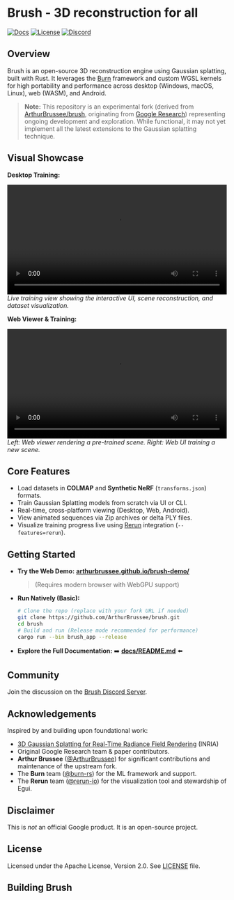 # Brush - 3D reconstruction for all

[![Docs](https://img.shields.io/badge/Documentation-View%20Here-blue)](docs/README.md)
[![License](https://img.shields.io/badge/License-Apache%202.0-blue.svg)](LICENSE)
[![Discord](https://dcbadge.limes.pink/api/server/TbxJST2BbC?style=flat)](https://discord.gg/TbxJST2BbC)

## Overview

Brush is an open-source 3D reconstruction engine using Gaussian splatting, built with Rust. It leverages the [Burn](https://github.com/burn-rs/burn) framework and custom WGSL kernels for high portability and performance across desktop (Windows, macOS, Linux), web (WASM), and Android.

> **Note:** This repository is an experimental fork (derived from [ArthurBrussee/brush](https://github.com/ArthurBrussee/brush), originating from [Google Research](https://github.com/google-research/google-research/tree/master/brush_splat)) representing ongoing development and exploration. While functional, it may not yet implement all the latest extensions to the Gaussian splatting technique.

## Visual Showcase

<!-- TODO: Replace placeholders with actual hosted video/gif URLs -->

**Desktop Training:**

<video src="https://github.com/user-attachments/assets/b7f55b9c-8632-49f9-b34b-d5de52a7a8b0" controls width="100%"></video>
*Live training view showing the interactive UI, scene reconstruction, and dataset visualization.*

**Web Viewer & Training:**

<video src="https://github.com/user-attachments/assets/4c70f892-cfd2-419f-8098-b0e20dba23c7" controls width="100%"></video>
*Left: Web viewer rendering a pre-trained scene. Right: Web UI training a new scene.*

<!-- Optional: Add Android / Rerun videos here or link to docs sections containing them -->

## Core Features

*   Load datasets in **COLMAP** and **Synthetic NeRF** (`transforms.json`) formats.
*   Train Gaussian Splatting models from scratch via UI or CLI.
*   Real-time, cross-platform viewing (Desktop, Web, Android).
*   View animated sequences via Zip archives or delta PLY files.
*   Visualize training progress live using [Rerun](https://www.rerun.io/) integration (`--features=rerun`).

## Getting Started

*   **Try the Web Demo:** [**arthurbrussee.github.io/brush-demo/**](https://arthurbrussee.github.io/brush-demo/)
    > (Requires modern browser with WebGPU support)
*   **Run Natively (Basic):**
    ```bash
    # Clone the repo (replace with your fork URL if needed)
    git clone https://github.com/ArthurBrussee/brush.git
    cd brush
    # Build and run (Release mode recommended for performance)
    cargo run --bin brush_app --release
    ```
*   **Explore the Full Documentation:** ➡️ [**docs/README.md**](./docs/README.md) ⬅️

## Community

Join the discussion on the [Brush Discord Server](https://discord.gg/TbxJST2BbC).

## Acknowledgements

Inspired by and building upon foundational work:
*   [3D Gaussian Splatting for Real-Time Radiance Field Rendering](https://repo-sam.inria.fr/fungraph/3d-gaussian-splatting/) (INRIA)
*   Original Google Research team & paper contributors.
*   **Arthur Brussee** ([@ArthurBrussee](https://github.com/ArthurBrussee)) for significant contributions and maintenance of the upstream fork.
*   The **Burn** team ([@burn-rs](https://github.com/burn-rs)) for the ML framework and support.
*   The **Rerun** team ([@rerun-io](https://github.com/rerun-io)) for the visualization tool and stewardship of Egui.

## Disclaimer

This is *not* an official Google product. It is an open-source project.

## License

Licensed under the Apache License, Version 2.0. See [LICENSE](./LICENSE) file.

## Building Brush
